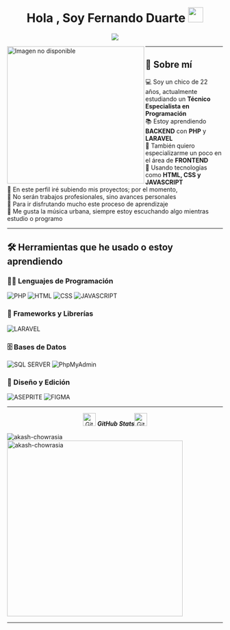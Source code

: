 <h1 align="center">Hola , Soy Fernando Duarte <img src="https://media.giphy.com/media/hvRJCLFzcasrR4ia7z/giphy.gif" width="35"></h1>
<p align="center">
<a href="https://github.com/DenverCoder1/readme-typing-svg"><img src="https://readme-typing-svg.herokuapp.com?lines=En+Este+2025+Estoy;Estudiando+un;Técnico+Especialista+en+Programación;También+siendo+autodidacta&center=true&width=600&height=45">
</a>

</p>
<img align="left" src="https://i.pinimg.com/736x/07/1e/57/071e573e50cb87f1b0cc56696efff8d8.jpg" alt="Imagen no disponible" width="320" />
<hr>

## 👋 Sobre mí

💻 Soy un chico de 22 años, actualmente estudiando un **Técnico Especialista en Programación**  
📚 Estoy aprendiendo **BACKEND** con **PHP** y **LARAVEL**  
📝 También quiero especializarme un poco en el área de **FRONTEND**  
🌟 Usando tecnologías como **HTML, CSS y JAVASCRIPT**  
🚩 En este perfil iré subiendo mis proyectos; por el momento,  
💖 No serán trabajos profesionales, sino avances personales  
🌱 Para ir disfrutando mucho este proceso de aprendizaje  
🎵 Me gusta la música urbana, siempre estoy escuchando algo mientras estudio o programo

<hr>

## 🛠️ Herramientas que he usado o estoy aprendiendo

### 👨‍💻 Lenguajes de Programación

<p align="left">
  <img alt="PHP" src="https://img.shields.io/badge/PHP-%23777BB4.svg?style=for-the-badge&logo=php&logoColor=white"/>
  <img alt="HTML" src="https://img.shields.io/badge/html5-%23E34F26.svg?style=for-the-badge&logo=html5&logoColor=white"/>
  <img alt="CSS" src="https://img.shields.io/badge/css3-%231572B6.svg?style=for-the-badge&logo=css3&logoColor=white"/>
  <img alt="JAVASCRIPT" src="https://img.shields.io/badge/javascript-%23323330.svg?style=for-the-badge&logo=javascript&logoColor=%23F7DF1E"/>
</p>

### 🧰 Frameworks y Librerías

<p align="left">
  <img alt="LARAVEL" src="https://img.shields.io/badge/laravel-%23FF2D20.svg?style=for-the-badge&logo=laravel&logoColor=white"/>
</p>

### 🗄️ Bases de Datos

<p align="left">
  <img alt="SQL SERVER" src="https://img.shields.io/badge/Microsoft%20SQL%20Server-CC2927?style=for-the-badge&logo=microsoft%20sql%20server&logoColor=white"/>
  <img alt="PhpMyAdmin" src="https://img.shields.io/badge/PhpMyAdmin-4F5B93?style=for-the-badge"/>
</p>

### 🎨 Diseño y Edición

<p align="left">
  <img alt="ASEPRITE" src="https://img.shields.io/badge/Aseprite-FFFFFF?style=for-the-badge&logo=Aseprite&logoColor=%237D929E"/>
  <img alt="FIGMA" src="https://img.shields.io/badge/figma-%23F24E1E.svg?style=for-the-badge&logo=figma&logoColor=white"/>
</p>


  <hr>
  <p align="center">
 <img src="https://media.giphy.com/media/8UHRm5oY4k4FDxq5QG/giphy.gif" width="30px" alt="GitHub-Status"/>&nbsp;<i><b>GitHub Stats</b></i><img src="https://media.giphy.com/media/8UHRm5oY4k4FDxq5QG/giphy.gif" width="30px" alt="GitHub-Status"/></p>
<p><img align="left" src="https://github-readme-stats.vercel.app/api/top-langs?username=elmoikaa&show_icons=true&locale=en&layout=compact" alt="akash-chowrasia" /></p>

<p>&nbsp;<img align="center" src="https://github-readme-stats.vercel.app/api?username=elmoikaa&show_icons=true&locale=en" alt="akash-chowrasia" width="410" /></p>

<hr>
